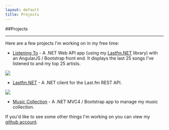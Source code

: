 ```yaml
---
layout: default
title: Projects
---
```

##Projects
<hr/>
Here are a few projects I'm working on in my free time:
<br/>

* [Listening To](/listeningto.html) - A .NET Web API app (using my
[Lastfm.NET](http://github.com/asciamanna/LastfmClient) library) with an
AngularJS / Bootstrap front end.  It displays the last 25 songs I've listened
to and my top 25 artists. 
<img src='https://ci.appveyor.com/api/projects/status/36vp224m7bpp5hk5' />

* [Lastfm.NET](http://www.github.com/asciamanna/LastfmClient) - A .NET client for
the Last.fm REST API. 
<img src='https://ci.appveyor.com/api/projects/status/e703ayk1nydyngqm' /> 

* [Music Collection](http://musiccollection.apphb.com) - A .NET MVC4 / Bootstrap app to manage my music collection.  

 If you'd like to see some other things I'm working on you
 can view my [github account](http://www.github.com/asciamanna).
